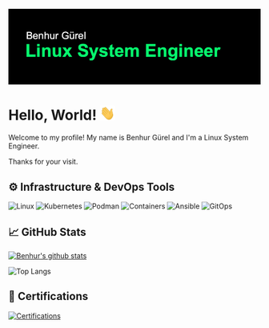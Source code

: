 ![Header](https://raw.githubusercontent.com/bguerel/bguerel/main/images/readme_header.png "Header")

# Hello, World! <img src="https://raw.githubusercontent.com/bguerel/bguerel/master/images/wave.gif" width="30px">

Welcome to my profile! My name is Benhur Gürel and I'm a Linux System Engineer.

Thanks for your visit.

## ⚙️ Infrastructure & DevOps Tools

![Linux](https://img.shields.io/badge/OS-Linux-informational?style=flat&logo=linux&logoColor=white&color=79ff97)
![Kubernetes](https://img.shields.io/badge/Tools-Kubernetes-informational?style=flat&logo=kubernetes&logoColor=white&color=79ff97)
![Podman](https://img.shields.io/badge/Tools-Podman-informational?style=flat&logo=podman&logoColor=white&color=79ff97)
![Containers](https://img.shields.io/badge/Tools-Containers-informational?style=flat&logo=docker&logoColor=white&color=79ff97)
![Ansible](https://img.shields.io/badge/Config_Management-Ansible-informational?style=flat&logo=ansible&logoColor=white&color=79ff97)
![GitOps](https://img.shields.io/badge/GitOps-Git-informational?style=flat&logo=git&logoColor=white&color=79ff97)

<!--
## ☁️ Cloud Infrastructure

![AWS](https://img.shields.io/badge/Cloud-AWS-informational?style=flat&logo=amazon-aws&logoColor=white&color=79ff97)
![GCP](https://img.shields.io/badge/Cloud-Google_Cloud_Platform-informational?style=flat&logo=google-cloud&logoColor=white&color=79ff97)
![Azure](https://img.shields.io/badge/Cloud-Azure-informational?style=flat&logo=azure-devops&logoColor=white&color=79ff97)
![DigitalOcean](https://img.shields.io/badge/Cloud-Digital_Ocean-informational?style=flat&logo=digitalocean&logoColor=white&color=79ff97)
![Hetzner](https://img.shields.io/badge/Cloud-Hetzner-informational?style=flat&logo=hetzner&logoColor=white&color=79ff97)
-->

<!--
## :books: I’m currently learning
-->

## &#x1f4c8; GitHub Stats

[![Benhur's github stats](https://github-readme-stats.vercel.app/api?username=bguerel&theme=blue-green)](https://github.com/bguerel/bguerel)

![Top Langs](https://github-readme-stats.vercel.app/api/top-langs/?username=bguerel&theme=blue-green)


## 🏅 Certifications

[![Certifications](https://img.shields.io/badge/Certifications-Credly-informational?style=flat&logo=credly&logoColor=white&color=79ff97)](https://www.credly.com/user/bguerel)

<!-- Resources
Icons: https://simpleicons.org/
GitHub Stats: https://github.com/anuraghazra/github-readme-stats
Emojis: https://emojipedia.org/emoji/
HTML Emojis: https://www.fileformat.info/index.htm
Shields: https://shields.io/
Awesome GitHub Profile README: https://github.com/abhisheknaiidu/awesome-github-profile-readme 
-->
